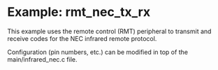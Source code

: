 # Example: rmt_nec_tx_rx

This example uses the remote control (RMT) peripheral to transmit and receive codes for the NEC infrared remote protocol.

Configuration (pin numbers, etc.) can be modified in top of the main/infrared_nec.c file.

